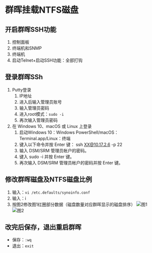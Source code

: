 # 群晖挂载NTFS磁盘
## 开启群晖SSH功能
1. 控制面板
2. 终端机和SNMP
3. 终端机
4. 启动Telnet+启动SSH功能：全部打钩
## 登录群晖SSh
1. Putty登录
   1. IP地址
   2. 进入后输入管理员账号
   3. 输入管理员密码
   4. 进入root模式：```sudo -i```
   5. 再次输入管理员密码
2. 在 Windows 10、macOS 或 Linux 上登录
   1. 启动Windows 10：Windows PowerShell/macOS：Terminal.app/Linux：终端
   2. 键入以下命令并按 Enter 键： ssh XX@10.17.2.6 -p 22
   3. 输入 DSM/SRM 管理员帐户的密码。
   4. 键入 sudo -i 并按 Enter 键。
   5. 再次输入 DSM/SRM 管理员帐户的密码并按 Enter 键。
## 修改群晖磁盘及NTFS磁盘比例  
1. 输入：```vi /etc.defaults/synoinfo.conf```
2. 输入：i
1. 按图2修改图1红圈部分数据（磁盘数量对应群晖显示的磁盘排序）
![图1](https://wp.gxnas.com/wp-content/uploads/2018/07/20180222150454_98932.png)
![图2](https://wp.gxnas.com/wp-content/uploads/2018/07/20180222150454_21862.png)
## 改完后保存，退出重启群晖
- 保存：```:wq```
- 退出：```exit```
